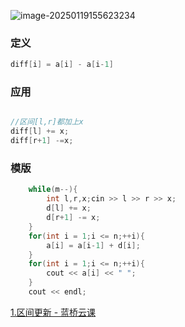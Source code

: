 ![image-20250119155623234](C:\Users\Emerson\AppData\Roaming\Typora\typora-user-images\image-20250119155623234.png)

### 定义

```cpp
diff[i] = a[i] - a[i-1]
```

### 应用

```cpp

//区间[l,r]都加上x
diff[l] += x;
diff[r+1] -=x;
```

### 模版

```cpp
	while(m--){
        int l,r,x;cin >> l >> r >> x;
        d[l] += x;
        d[r+1] -= x;
    }
    for(int i = 1;i <= n;++i){
        a[i] = a[i-1] + d[i];
    }
    for(int i = 1;i <= n;++i){
        cout << a[i] << " ";
    }
    cout << endl;
```

[1.区间更新 - 蓝桥云课](https://www.lanqiao.cn/problems/3291/learning/?page=1&first_category_id=1&problem_id=3291)